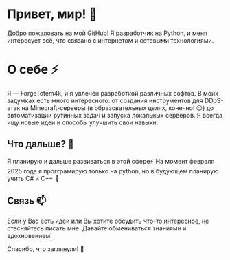 # Привет, мир! 👋

Добро пожаловать на мой GitHub! Я разработчик на Python,
и меня интересует всё, что связано с интернетом и сетевыми технологиями.

# О себе ⚡

Я — ForgeTotem4k, и я увлечён разработкой различных софтов. 
В моих задумках есть много интересного: от создания инструментов для DDoS-атак на Minecraft-серверы (в образовательных целях, конечно! 😉)
до автоматизации рутинных задач и запуска локальных серверов.
Я всегда ищу новые идеи и способы улучшить свои навыки.

## Что дальше? 🌱

Я планирую и дальше развиваться в этой сфере⚡
На момент февраля 2025 года я прогграмирую только на python,
но в будующем планирую учить C# и C++ 👀

## Связь  📫

Если у Вас есть идеи или Вы хотите обсудить что-то интересное,
не стесняйтесь писать мне.
Давайте обмениваться знаниями и вдохновением!

Спасибо, что заглянули! 🚀
